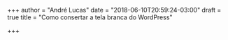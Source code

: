 +++
author = "André Lucas"
date = "2018-06-10T20:59:24-03:00"
draft = true
title = "Como consertar a tela branca do WordPress"

+++
